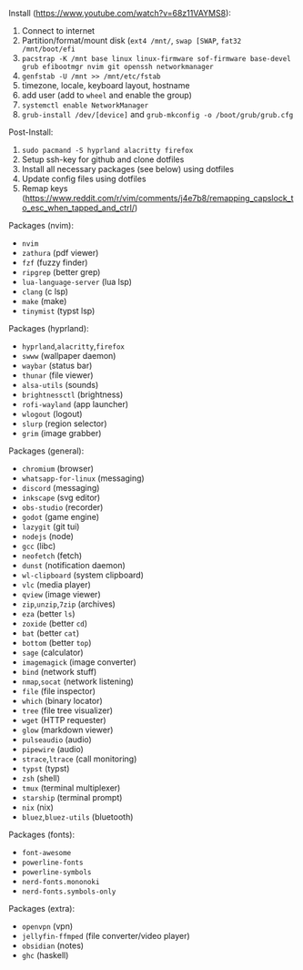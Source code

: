 Install (https://www.youtube.com/watch?v=68z11VAYMS8):
1. Connect to internet
2. Partition/format/mount disk (`ext4 /mnt/`, `swap [SWAP`, `fat32 /mnt/boot/efi`
3. `pacstrap -K /mnt base linux linux-firmware sof-firmware base-devel grub efibootmgr nvim git openssh networkmanager`
4. `genfstab -U /mnt >> /mnt/etc/fstab`
5. timezone, locale, keyboard layout, hostname
6. add user (add to `wheel` and enable the group)
7. `systemctl enable NetworkManager`
8. `grub-install /dev/[device]` and `grub-mkconfig -o /boot/grub/grub.cfg`

Post-Install:
1. `sudo pacmand -S hyprland alacritty firefox`
2. Setup ssh-key for github and clone dotfiles
3. Install all necessary packages (see below) using dotfiles
4. Update config files using dotfiles
5. Remap keys (https://www.reddit.com/r/vim/comments/j4e7b8/remapping_capslock_to_esc_when_tapped_and_ctrl/)

Packages (nvim):
- `nvim`
- `zathura`             (pdf viewer)
- `fzf`                 (fuzzy finder)
- `ripgrep`             (better grep)
- `lua-language-server` (lua lsp)
- `clang`               (c lsp)
- `make`                (make)
- `tinymist`            (typst lsp)

Packages (hyprland):
- `hyprland`,`alacritty`,`firefox`
- `swww`                (wallpaper daemon)
- `waybar`              (status bar)
- `thunar`              (file viewer)
- `alsa-utils`          (sounds)
- `brightnessctl`       (brightness)
- `rofi-wayland`        (app launcher)
- `wlogout`             (logout)
- `slurp`               (region selector)
- `grim`                (image grabber)

Packages (general):
- `chromium`            (browser)
- `whatsapp-for-linux`  (messaging)
- `discord`             (messaging)
- `inkscape`            (svg editor)
- `obs-studio`          (recorder)
- `godot`               (game engine)
- `lazygit`             (git tui)
- `nodejs`              (node)
- `gcc`                 (libc)
- `neofetch`            (fetch)
- `dunst`               (notification daemon)
- `wl-clipboard`        (system clipboard)
- `vlc`                 (media player)
- `qview`               (image viewer)
- `zip`,`unzip`,`7zip`  (archives)
- `eza`                 (better `ls`)
- `zoxide`              (better `cd`)
- `bat`                 (better `cat`)
- `bottom`              (better `top`)
- `sage`                (calculator)
- `imagemagick`         (image converter)
- `bind`                (network stuff)
- `nmap`,`socat`        (network listening)
- `file`                (file inspector)
- `which`               (binary locator)
- `tree`                (file tree visualizer)
- `wget`                (HTTP requester)
- `glow`                (markdown viewer)
- `pulseaudio`          (audio)
- `pipewire`            (audio)
- `strace`,`ltrace`     (call monitoring)
- `typst`               (typst)
- `zsh`                 (shell)
- `tmux`                (terminal multiplexer)
- `starship`            (terminal prompt)
- `nix`                 (nix)
- `bluez`,`bluez-utils` (bluetooth)

Packages (fonts):
- `font-awesome`
- `powerline-fonts`
- `powerline-symbols`
- `nerd-fonts.mononoki`
- `nerd-fonts.symbols-only`

Packages (extra):
- `openvpn`             (vpn)
- `jellyfin-ffmped`     (file converter/video player)
- `obsidian`            (notes)
- `ghc`                 (haskell)

